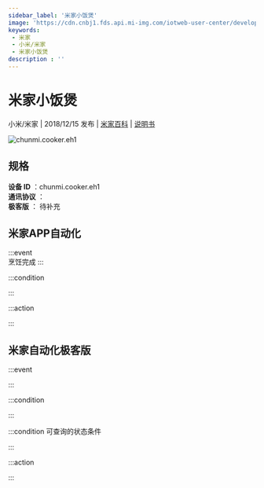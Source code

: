 ```yaml
---
sidebar_label: '米家小饭煲'
image: 'https://cdn.cnbj1.fds.api.mi-img.com/iotweb-user-center/developer_1679047576527AdMFaB9z.png?GalaxyAccessKeyId=AKVGLQWBOVIRQ3XLEW&Expires=9223372036854775807&Signature=0qXPGK5VFWRYitp2oV7V0Fakjzw='
keywords: 
 - 米家
 - 小米/米家
 - 米家小饭煲
description : ''
---
```

# 米家小饭煲

小米/米家 | 2018/12/15 发布 | [米家百科](https://home.mi.com/webapp/content/baike/product/index.html?model=chunmi.cooker.eh1) | [说明书](https://home.mi.com/views/introduction.html?model=chunmi.cooker.eh1&region=cn)

![chunmi.cooker.eh1](https://cdn.cnbj1.fds.api.mi-img.com/iotweb-user-center/developer_1679047576527AdMFaB9z.png?GalaxyAccessKeyId=AKVGLQWBOVIRQ3XLEW&Expires=9223372036854775807&Signature=0qXPGK5VFWRYitp2oV7V0Fakjzw=)

## 规格  
> 
**设备 ID** ：chunmi.cooker.eh1  
**通讯协议** ：  
**极客版**  ： 待补充 


## 米家APP自动化  

:::event  
烹饪完成
:::

:::condition  

:::

:::action   

:::

## 米家自动化极客版  

:::event  

:::

:::condition  

:::

:::condition 可查询的状态条件  

:::

:::action  

:::

        
